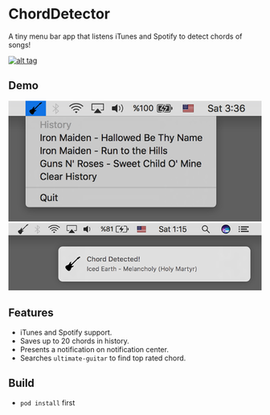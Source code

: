 ChordDetector 
===


A tiny menu bar app that listens iTunes and Spotify to detect chords of songs!
  
[![alt tag](https://linkmaker.itunes.apple.com/assets/shared/badges/en-us/macappstore-lrg.svg)](https://geo.itunes.apple.com/us/app/chord-detector/id1219549675?mt=12)

Demo
----

![alt tag](https://github.com/cemolcay/ChordDetector/blob/master/ss.png?raw=true)  
![alt tag](https://github.com/cemolcay/ChordDetector/blob/master/notif.png?raw=true)
  
Features
----

- iTunes and Spotify support.
- Saves up to 20 chords in history.
- Presents a notification on notification center.
- Searches `ultimate-guitar` to find top rated chord.

Build
----

- `pod install` first
